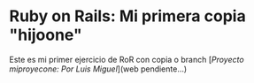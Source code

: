 # Ruby on Rails: Mi primera copia "hijoone"
Este es mi primer ejercicio de RoR con copia o branch
[*Proyecto miproyecone: Por Luis Miguel*](web pendiente…)
